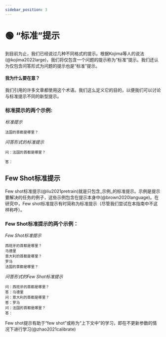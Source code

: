 ```yaml
---
sidebar_position: 3
---
```


# 🟢 “标准”提示

到目前为止，我们已经说过几种不同格式的提示。根据Kojima等人的说法(@kojima2022large)，我们将仅包含一个问题的提示称为“标准”提示。我们还认为仅包含问答形式为问题的提示也是“标准”提示。

#### 我为什么要在意？

我们引用的许多文章都使用这个术语。我们这么定义它的目的，以便我们可以讨论与标准提示不同的新型提示。

### 标准提示的两个示例:


_标准提示_
```
法国的首都是哪里？
```

_问答形式的标准提示_
```
问：法国的首都是哪里？

答：
```

## Few Shot标准提示

Few shot标准提示(@liu2021pretrain)就是只包含_示例_的标准提示。示例是提示要解决的任务的例子，这些示例包含在提示本身中(@brown2020language)。在研究中，Few shot标准提示有时简称为标准提示（尽管我们尝试在本指南中不这样称呼）。

### Few Shot标准提示的两个示例：

_Few Shot标准提示_

```
西班牙的首都是哪里？
马德里
意大利的首都是哪里？
罗马
法国的首都是哪里？
```

_问答形式的Few Shot标准提示_
```
问：西班牙的首都是哪里？
答：马德里
问：意大利的首都是哪里？
答：罗马
问：法国的首都是哪里？
答：
```

Few shot提示有助于“few shot”或称为“上下文中”的学习，即在不更新参数的情况下进行学习(@zhao2021calibrate)

